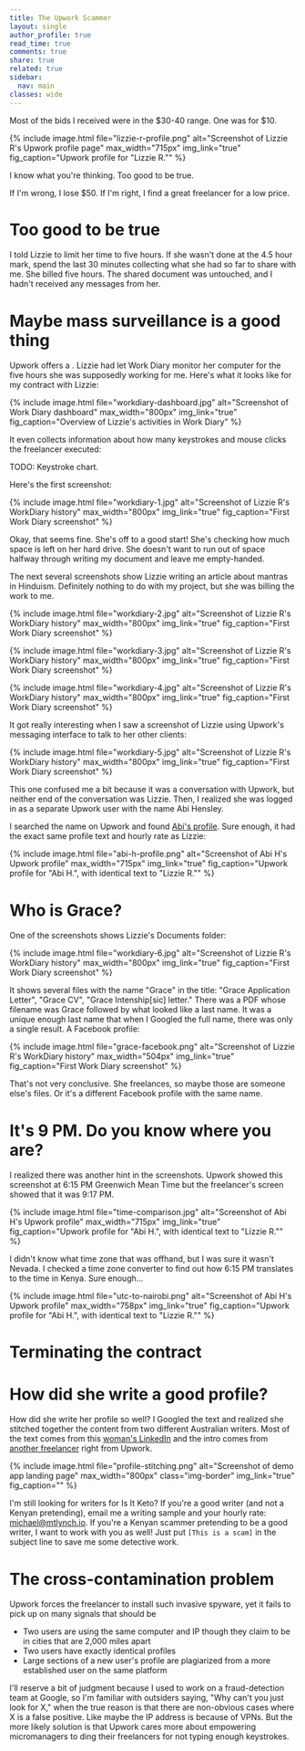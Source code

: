 ```yaml
---
title: The Upwork Scammer
layout: single
author_profile: true
read_time: true
comments: true
share: true
related: true
sidebar:
  nav: main
classes: wide
---
```


Most of the bids I received were in the $30-40 range. One was for $10.

{% include image.html file="lizzie-r-profile.png" alt="Screenshot of Lizzie R's Upwork profile page" max_width="715px" img_link="true" fig_caption="Upwork profile for &quot;Lizzie R.&quot;" %}

I know what you're thinking. Too good to be true.

If I'm wrong, I lose $50. If I'm right, I find a great freelancer for a low price.

# Too good to be true

I told Lizzie to limit her time to five hours. If she wasn't done at the 4.5 hour mark, spend the last 30 minutes collecting what she had so far to share with me. She billed five hours. The shared document was untouched, and I hadn't received any messages from her.

# Maybe mass surveillance is a good thing

Upwork offers a . Lizzie had let Work Diary monitor her computer for the five hours she was supposedly working for me. Here's what it looks like for my contract with Lizzie:

{% include image.html file="workdiary-dashboard.jpg" alt="Screenshot of Work Diary dashboard" max_width="800px" img_link="true" fig_caption="Overview of Lizzie's activities in Work Diary" %}

It even collects information about how many keystrokes and mouse clicks the freelancer executed:

TODO: Keystroke chart.

Here's the first screenshot:

{% include image.html file="workdiary-1.jpg" alt="Screenshot of Lizzie R's WorkDiary history" max_width="800px" img_link="true" fig_caption="First Work Diary screenshot" %}

Okay, that seems fine. She's off to a good start! She's checking how much space is left on her hard drive. She doesn't want to run out of space halfway through writing my document and leave me empty-handed.

The next several screenshots show Lizzie writing an article about mantras in Hinduism. Definitely nothing to do with my project, but she was billing the work to me.

{% include image.html file="workdiary-2.jpg" alt="Screenshot of Lizzie R's WorkDiary history" max_width="800px" img_link="true" fig_caption="First Work Diary screenshot" %}

{% include image.html file="workdiary-3.jpg" alt="Screenshot of Lizzie R's WorkDiary history" max_width="800px" img_link="true" fig_caption="First Work Diary screenshot" %}

{% include image.html file="workdiary-4.jpg" alt="Screenshot of Lizzie R's WorkDiary history" max_width="800px" img_link="true" fig_caption="First Work Diary screenshot" %}

It got really interesting when I saw a screenshot of Lizzie using Upwork's messaging interface to talk to her other clients:

{% include image.html file="workdiary-5.jpg" alt="Screenshot of Lizzie R's WorkDiary history" max_width="800px" img_link="true" fig_caption="First Work Diary screenshot" %}

This one confused me a bit because it was a conversation with Upwork, but neither end of the conversation was Lizzie. Then, I realized she was logged in as a separate Upwork user with the name Abi Hensley.

I searched the name on Upwork and found [Abi's profile](https://www.upwork.com/o/profiles/users/_~012951f3927669080e). Sure enough, it had the exact same profile text and hourly rate as Lizzie:

{% include image.html file="abi-h-profile.png" alt="Screenshot of Abi H's Upwork profile" max_width="715px" img_link="true" fig_caption="Upwork profile for &quot;Abi H.&quot;, with identical text to &quot;Lizzie R.&quot;" %}

# Who is Grace?

One of the screenshots shows Lizzie's Documents folder:

{% include image.html file="workdiary-6.jpg" alt="Screenshot of Lizzie R's WorkDiary history" max_width="800px" img_link="true" fig_caption="First Work Diary screenshot" %}

It shows several files with the name "Grace" in the title: "Grace Application Letter", "Grace CV", "Grace Intenship[sic] letter." There was a PDF whose filename was Grace followed by what looked like a last name. It was a unique enough last name that when I Googled the full name, there was only a single result. A Facebook profile:

{% include image.html file="grace-facebook.png" alt="Screenshot of Lizzie R's WorkDiary history" max_width="504px" img_link="true" fig_caption="First Work Diary screenshot" %}

That's not very conclusive. She freelances, so maybe those are someone else's files. Or it's a different Facebook profile with the same name.

# It's 9 PM. Do you know where you are?

I realized there was another hint in the screenshots. Upwork showed this screenshot at 6:15 PM Greenwich Mean Time but the freelancer's screen showed that it was 9:17 PM.

{% include image.html file="time-comparison.jpg" alt="Screenshot of Abi H's Upwork profile" max_width="715px" img_link="true" fig_caption="Upwork profile for &quot;Abi H.&quot;, with identical text to &quot;Lizzie R.&quot;" %}

I didn't know what time zone that was offhand, but I was sure it wasn't Nevada. I checked a time zone converter to find out how 6:15 PM translates to the time in Kenya. Sure enough...

{% include image.html file="utc-to-nairobi.png" alt="Screenshot of Abi H's Upwork profile" max_width="758px" img_link="true" fig_caption="Upwork profile for &quot;Abi H.&quot;, with identical text to &quot;Lizzie R.&quot;" %}

# Terminating the contract



# How did she write a good profile?

How did she write her profile so well? I Googled the text and realized she stitched together the content from two different Australian writers. Most of the text comes from this [woman's LinkedIn](https://www.linkedin.com/in/laraflanagan/) and the intro comes from [another freelancer](https://www.upwork.com/o/profiles/users/_~017434da88fc78860a/) right from Upwork.

{% include image.html file="profile-stitching.png" alt="Screenshot of demo app landing page" max_width="800px" class="img-border" img_link="true" fig_caption="" %}

I'm still looking for writers for Is It Keto? If you're a good writer (and not a Kenyan pretending), email me a writing sample and your hourly rate: michael@mtlynch.io. If you're a Kenyan scammer pretending to be a good writer, I want to work with you as well! Just put `[This is a scam]` in the subject line to save me some detective work.

# The cross-contamination problem

Upwork forces the freelancer to install such invasive spyware, yet it fails to pick up on many signals that should be

* Two users are using the same computer and IP though they claim to be in cities that are 2,000 miles apart
* Two users have exactly identical profiles
* Large sections of a new user's profile are plagiarized from a more established user on the same platform

I'll reserve a bit of judgment because I used to work on a fraud-detection team at Google, so I'm familiar with outsiders saying, "Why can't you just look for X," when the true reason is that there are non-obvious cases where X is a false positive. Like maybe the IP address is because of VPNs. But the more likely solution is that Upwork cares more about empowering micromanagers to ding their freelancers for not typing enough keystrokes.